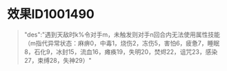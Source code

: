 # 效果ID1001490
> "des":"遇到天敌时k%令对手m，未触发则对手n回合内无法使用属性技能（m指代异常状态：麻痹0，中毒1，烧伤2，冻伤5，害怕6，疲惫7，睡眠8，石化9，冰封15，流血16，瘫痪19，失明20，焚烬22，诅咒23，感染27，束缚28，失神29）"

